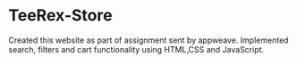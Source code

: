 # TeeRex-Store

Created this website as part of assignment sent by appweave.
Implemented search, filters and cart functionality using HTML,CSS and JavaScript.
